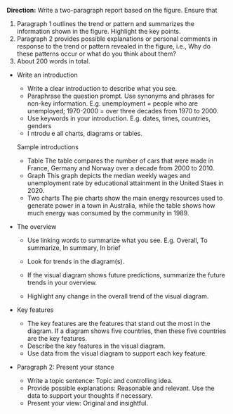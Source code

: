 **Direction:** Write a two-paragraph report based on the figure. Ensure that 

1. Paragraph 1 outlines the trend or pattern and summarizes the information shown in the figure. Highlight the key points.
2. Paragraph 2 provides possible explanations or personal comments in response to the trend or pattern revealed in the figure, i.e., Why do these patterns occur or what do you think about them?
3. About 200 words in total.



- Write an introduction

  - Write a clear introduction to describe what you see.
  - Paraphrase the question prompt. 
    Use synonyms and phrases for non-key information.
    E.g. unemployment = people who are unemployed; 1970-2000 = over three decades from 1970 to 2000.
  - Use keywords in your introduction.
    E.g. dates, times, countries, genders
  - I ntrodu e all charts, diagrams or tables.

  Sample introductions

  - Table
    The table compares the number of cars that were made in France, Germany and Norway over a decade from 2000 to 2010.
  - Graph
    This graph depicts the median weekly wages and unemployment rate by educational attainment in the United Staes in 2020.
  - Two charts
    The pie charts show the main energy resources used to generate power in a town in Australia, while the table shows how much energy was consumed by the community in 1989.



- The overview 

  - Use linking words to summarize what you see.
    E.g. Overall, To summarize, In summary, In brief

  - Look for trends in the diagram(s).

  - If the visual diagram shows future predictions, summarize the future trends in your overview.

  - Highlight any change in the overall trend of the visual diagram.

    

- Key features
  - The key features are the features that stand out the most in the diagram. If a diagram shows five countries, then these five countries are the key features.
  - Describe the key features in the visual diagram.
  - Use data from the visual diagram to support each key feature. 



- Paragraph 2: Present your stance
  - Write a topic sentence: Topic and controlling idea.
  - Provide possible explanations: Reasonable and relevant. Use the data to support your thoughts if necessary.
  - Present your view: Original and insightful.




